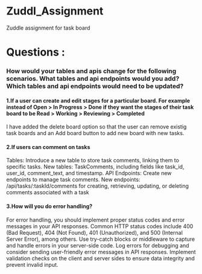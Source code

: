 # Zuddl_Assignment
Zuddle assignment for task board
<h1>Questions :</h1>
<h3>How would your tables and apis change for the following scenarios. What tables and api endpoints would you add? Which tables and api endpoints would need to be updated?</h3>

<h4>1.If a user can create and edit stages for a particular board. For example instead of Open > In Progress > Done if they want the stages of their task board to be Read > Working > Reviewing > Completed</h4>
I have added the delete board option so that the user can remove existig task boards and an Add board button to add new board with new tasks.

<h4>2.If users can comment on tasks</h4>
Tables: Introduce a new table to store task comments, linking them to specific tasks.
New tables: TaskComments, including fields like task_id, user_id, comment_text, and timestamp.
API Endpoints: Create new endpoints to manage task comments.
New endpoints: /api/tasks/:taskId/comments for creating, retrieving, updating, or deleting comments associated with a task

<h4>3.How will you do error handling?</h4>
For error handling, you should implement proper status codes and error messages in your API responses. Common HTTP status codes include 400 (Bad Request), 404 (Not Found), 401 (Unauthorized), and 500 (Internal Server Error), among others.
Use try-catch blocks or middleware to capture and handle errors in your server-side code. Log errors for debugging and consider sending user-friendly error messages in API responses.
Implement validation checks on the client and server sides to ensure data integrity and prevent invalid input.
